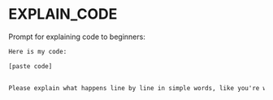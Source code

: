 # EXPLAIN_CODE

Prompt for explaining code to beginners:

```diff
Here is my code:

[paste code]


Please explain what happens line by line in simple words, like you're walking me through step by step.
```
